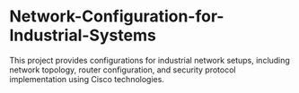 # Network-Configuration-for-Industrial-Systems
This project provides configurations for industrial network setups, including network topology, router configuration, and security protocol implementation using Cisco technologies.
